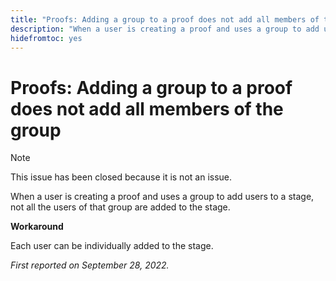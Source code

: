 ```yaml
---
title: "Proofs: Adding a group to a proof does not add all members of the group"
description: "When a user is creating a proof and uses a group to add users to a stage, not all the users of that group are added to the stage."
hidefromtoc: yes
---
```


# Proofs: Adding a group to a proof does not add all members of the group

<!--This issue is on the WF and WFP TOCs-->

>[!NOTE]
>
>This issue has been closed because it is not an issue.

When a user is creating a proof and uses a group to add users to a stage, not all the users of that group are added to the stage.

**Workaround**

Each user can be individually added to the stage.

_First reported on September 28, 2022._


